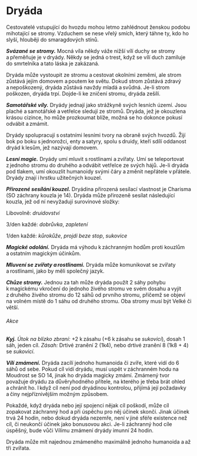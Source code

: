 # Dryáda
  
Cestovatelé vstupující do hvozdu mohou letmo zahlédnout ženskou podobu mihotající se stromy. Vzduchem se nese vřelý smích, který táhne ty, kdo ho slyší, hlouběji do smaragdových stínů.
  
***Svázané se stromy.*** Mocná víla někdy váže nižší vílí duchy se stromy a přeměňuje je v dryády. Někdy se jedná o trest, když se vílí duch zamiluje do smrtelníka a tato láska je zakázaná.
  
Dryáda může vystoupit ze stromu a cestovat okolními zeměmi, ale strom zůstává jejím domovem a poutem ke světu. Dokud strom zůstává zdravý a nepoškozený, dryáda zůstává navždy mladá a svůdná. Je-li strom poškozen, dryáda trpí. Dojde-li ke zničení stromu, dryáda zešílí.
  
***Samotářské víly.*** Dryády jednají jako strážkyně svých lesních území. Jsou plaché a samotářské a vetřelce sledují ze stromů. Dryáda, jež je okouzlena krásou cizince, ho může prozkoumat blíže, možná se ho dokonce pokusí odvábit a zmámit.
  
Dryády spolupracují s ostatními lesními tvory na obraně svých hvozdů. Žijí bok po boku s jednorožci, enty a satyry, spolu s druidy, kteří sdílí oddanost dryád k lesům, jež nazývají domovem.
  
***Lesní magie.*** Dryády umí mluvit s rostlinami a zvířaty. Umí se teleportovat z jednoho stromu do druhého a odvábit vetřelce ze svých hájů. Je-li dryáda pod tlakem, umí okouzlit humanoidy svými čáry a změnit nepřátele v přátele. Dryády znají i hrstku užitečných kouzel.

<Monster 
    title="Dryáda"
    subtitle="Střední víla, neutrální"
    armor-class="11 (16 s *kůrokůží*)"
    hit-points="22 (5k8)"
    speed="6 sáhů"
    str="10 (+0)"
    dex="12 (+1)"
    con="11 (+0)"
    int="14 (+2)"
    wis="15 (+2)"
    cha="18 (+4)"
    skills="Nenápadnost +5, Vnímání +4"
    senses="vidění ve tmě 12 sáhů, pasivní Vnímání 14"
    languages="elfština, sylvánština"
    challenge="1 (200 ZK)"
    >

***Přirozené sesílání kouzel.*** Dryádina přirozená sesílací vlastnost je Charisma (SO záchrany kouzla je 14). Dryáda může přirozeně sesílat následující kouzla, jež od ní nevyžadují surovinové složky:
  
Libovolně: *druidovství*
  
3/den každé: *dobrůvka*, *zapletení*
  
1/den každé: *kůrokůže*, *projdi beze stop*, *sukovice*
  
***Magické odolání.*** Dryáda má výhodu k záchranným hodům proti kouzlům a ostatním magickým účinkům.
  
***Mluvení se zvířaty a rostlinami.*** Dryáda může komunikovat se zvířaty a rostlinami, jako by měli společný jazyk.
  
***Chůze stromy.*** Jednou za tah může dryáda použít 2 sáhy pohybu k magickému vkročení do jednoho živého stromu ve svém dosahu a vyjít z druhého živého stromu do 12 sáhů od prvního stromu, přičemž se objeví na volném místě do 1 sáhu od druhého stromu. Oba stromy musí být Velké či větší.
  
###### Akce
  
***Kyj.*** *Útok na blízko zbraní:* +2 k zásahu (+6 k zásahu se *sukovicí*), dosah 1 sáh, jeden cíl. *Zásah:* Drtivé zranění 2 (1k4), nebo drtivé zranění 8 (1k8 + 4) se *sukovicí*.
  
***Vílí zmámení.*** Dryáda zacílí jednoho humanoida či zvíře, které vidí do 6 sáhů od sebe. Pokud cíl vidí dryádu, musí uspět v záchranném hodu na Moudrost se SO 14, jinak ho dryáda magicky zmámí. Zmámený tvor považuje dryádu za důvěryhodného přítele, na kterého je třeba brát ohled a chránit ho. I když cíl není pod dryádinou kontrolou, přijímá její požadavky a činy nejpříznivějším možným způsobem.
  
Pokaždé, když dryáda nebo její spojenci nějak cíl poškodí, může cíl zopakovat záchranný hod a při úspěchu pro něj účinek skončí. Jinak účinek trvá 24 hodin, nebo dokud dryáda nezemře, není v jiné sféře existence než cíl, či neukončí účinek jako bonusovou akci. Je-li záchranný hod cíle úspěšný, bude vůči Vílímu zmámení dryády imunní 24 hodin.
  
Dryáda může mít najednou zmámeného maximálně jednoho humanoida a až tři zvířata.

</Monster>
